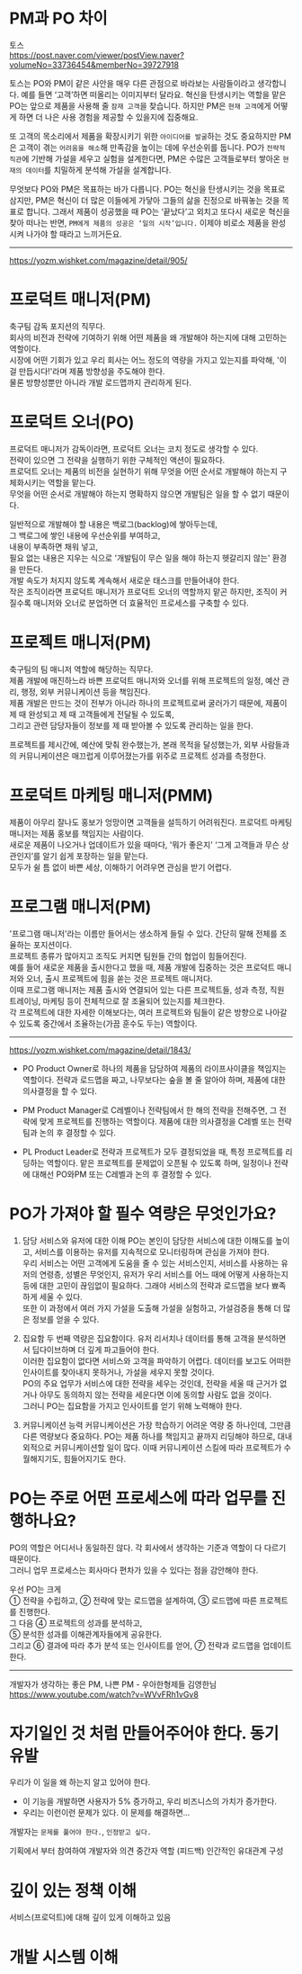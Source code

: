 # PM과 PO 차이

토스  
https://post.naver.com/viewer/postView.naver?volumeNo=33736454&memberNo=39727918

토스는 PO와 PM이 같은 사안을 매우 다른 관점으로 바라보는 사람들이라고 생각합니다. 예를 들면 ‘고객’하면 떠올리는 이미지부터 달라요. 혁신을 탄생시키는 역할을 맡은 PO는 앞으로 제품을 사용해 줄 `잠재 고객`을 찾습니다. 하지만 PM은 `현재 고객`에게 어떻게 하면 더 나은 사용 경험을 제공할 수 있을지에 집중해요.

또 고객의 목소리에서 제품을 확장시키기 위한 `아이디어를 발굴`하는 것도 중요하지만 PM은 고객이 겪는 `어려움을 해소`해 만족감을 높이는 데에 우선순위를 둡니다. PO가 `전략적 직관`에 기반해 가설을 세우고 실험을 설계한다면, PM은 수많은 고객들로부터 쌓아온 `현재의 데이터`를 치밀하게 분석해 가설을 설계합니다.

무엇보다 PO와 PM은 목표하는 바가 다릅니다. PO는 혁신을 탄생시키는 것을 목표로 삼지만, PM은 혁신이 더 많은 이들에게 가닿아 그들의 삶을 진정으로 바꿔놓는 것을 목표로 합니다. 그래서 제품이 성공했을 때 PO는 ‘끝났다’고 외치고 또다시 새로운 혁신을 찾아 떠나는 반면, `PM에게 제품의 성공은 ‘일의 시작’입니다.` 이제야 비로소 제품을 완성시켜 나가야 할 때라고 느끼거든요.

---

https://yozm.wishket.com/magazine/detail/905/

# 프로덕트 매니저(PM)

축구팀 감독 포지션의 직무다.  
회사의 비전과 전략에 기여하기 위해 어떤 제품을 왜 개발해야 하는지에 대해 고민하는 역할이다.  
시장에 어떤 기회가 있고 우리 회사는 어느 정도의 역량을 가지고 있는지를 파악해, '이걸 만듭시다!'라며 제품 방향성을 주도해야 한다.  
물론 방향성뿐만 아니라 개발 로드맵까지 관리하게 된다.

# 프로덕트 오너(PO)

프로덕트 매니저가 감독이라면, 프로덕트 오너는 코치 정도로 생각할 수 있다.  
전략이 있으면 그 전략을 실행하기 위한 구체적인 액션이 필요하다.  
프로덕트 오너는 제품의 비전을 실현하기 위해 무엇을 어떤 순서로 개발해야 하는지 구체화시키는 역할을 맡는다.  
무엇을 어떤 순서로 개발해야 하는지 명확하지 않으면 개발팀은 일을 할 수 없기 때문이다.

일반적으로 개발해야 할 내용은 백로그(backlog)에 쌓아두는데,  
그 백로그에 쌓인 내용에 우선순위를 부여하고,  
내용이 부족하면 채워 넣고,  
필요 없는 내용은 지우는 식으로 '개발팀이 무슨 일을 해야 하는지 헷갈리지 않는' 환경을 만든다.  
개발 속도가 처지지 않도록 계속해서 새로운 태스크를 만들어내야 한다.  
작은 조직이라면 프로덕트 매니저가 프로덕트 오너의 역할까지 맡곤 하지만, 조직이 커질수록 매니저와 오너로 분업하면 더 효율적인 프로세스를 구축할 수 있다.

# 프로젝트 매니저(PM)

축구팀의 팀 매니저 역할에 해당하는 직무다.  
제품 개발에 매진하느라 바쁜 프로덕트 매니저와 오너를 위해 프로젝트의 일정, 예산 관리, 행정, 외부 커뮤니케이션 등을 책임진다.  
제품 개발은 만드는 것이 전부가 아니라 하나의 프로젝트로써 굴러가기 때문에, 제품이 제 때 완성되고 제 때 고객들에게 전달될 수 있도록,  
그리고 관련 담당자들이 정보를 제 때 받아볼 수 있도록 관리하는 일을 한다.

프로젝트를 제시간에, 예산에 맞춰 완수했는가, 본래 목적을 달성했는가, 외부 사람들과의 커뮤니케이션은 매끄럽게 이루어졌는가를 위주로 프로젝트 성과를 측정한다.

# 프로덕트 마케팅 매니저(PMM)

제품이 아무리 잘나도 홍보가 엉망이면 고객들을 설득하기 어려워진다.
프로덕트 마케팅 매니저는 제품 홍보를 책임지는 사람이다.  
새로운 제품이 나오거나 업데이트가 있을 때마다, '뭐가 좋은지' ‘그게 고객들과 무슨 상관인지’를 알기 쉽게 포장하는 일을 맡는다.  
모두가 쉴 틈 없이 바쁜 세상, 이해하기 어려우면 관심을 받기 어렵다.

# 프로그램 매니저(PM)

'프로그램 매니저'라는 이름만 들어서는 생소하게 들릴 수 있다. 간단히 말해 전체를 조율하는 포지션이다.  
프로젝트 종류가 많아지고 조직도 커지면 팀원들 간의 협업이 힘들어진다.  
예를 들어 새로운 제품을 출시한다고 했을 때, 제품 개발에 집중하는 것은 프로덕트 매니저와 오너, 출시 프로젝트에 힘을 쏟는 것은 프로젝트 매니저다.  
이때 프로그램 매니저는 제품 출시와 연결되어 있는 다른 프로젝트들, 성과 측정, 직원 트레이닝, 마케팅 등이 전체적으로 잘 조율되어 있는지를 체크한다.  
각 프로젝트에 대한 자세한 이해보다는, 여러 프로젝트와 팀들이 같은 방향으로 나아갈 수 있도록 중간에서 조율하는(가끔 훈수도 두는) 역할이다.

---

https://yozm.wishket.com/magazine/detail/1843/

- PO
  Product Owner로 하나의 제품을 담당하여 제품의 라이프사이클을 책임지는 역할이다. 전략과 로드맵을 짜고, 나무보다는 숲을 볼 줄 알아야 하며, 제품에 대한 의사결정을 할 수 있다.

- PM
  Product Manager로 C레벨이나 전략팀에서 한 해의 전략을 전해주면, 그 전략에 맞게 프로젝트를 진행하는 역할이다. 제품에 대한 의사결정을 C레벨 또는 전략팀과 논의 후 결정할 수 있다.

- PL
  Product Leader로 전략과 프로젝트가 모두 결정되었을 때, 특정 프로젝트를 리딩하는 역할이다. 맡은 프로젝트를 문제없이 오픈될 수 있도록 하며, 일정이나 전략에 대해선 PO와PM 또는 C레벨과 논의 후 결정할 수 있다.

# PO가 가져야 할 필수 역량은 무엇인가요?

1. 담당 서비스와 유저에 대한 이해
   PO는 본인이 담당한 서비스에 대한 이해도를 높이고, 서비스를 이용하는 유저를 지속적으로 모니터링하며 관심을 가져야 한다.  
   우리 서비스는 어떤 고객에게 도움을 줄 수 있는 서비스인지, 서비스를 사용하는 유저의 연령층, 성별은 무엇인지, 유저가 우리 서비스를 어느 때에 어떻게 사용하는지 등에 대한 고민이 끊임없이 필요하다. 그래야 서비스의 전략과 로드맵을 보다 뾰족하게 세울 수 있다.  
   또한 이 과정에서 여러 가지 가설을 도출해 가설을 실험하고, 가설검증을 통해 더 많은 정보를 얻을 수 있다.

2. 집요함
   두 번째 역량은 집요함이다. 유저 리서치나 데이터를 통해 고객을 분석하면서 딥다이브하며 더 깊게 파고들어야 한다.  
   이러한 집요함이 없다면 서비스와 고객을 파악하기 어렵다. 데이터를 보고도 어떠한 인사이트를 찾아내지 못하거나, 가설을 세우지 못할 것이다.  
   PO의 주요 업무가 서비스에 대한 전략을 세우는 것인데, 전략을 세울 때 근거가 없거나 아무도 동의하지 않는 전략을 세운다면 이에 동의할 사람도 없을 것이다.  
   그러니 PO는 집요함을 가지고 인사이트를 얻기 위해 노력해야 한다.

3. 커뮤니케이션 능력
   커뮤니케이션은 가장 학습하기 어려운 역량 중 하나인데, 그만큼 다른 역량보다 중요하다. PO는 제품 하나를 책임지고 끝까지 리딩해야 하므로, 대내외적으로 커뮤니케이션할 일이 많다. 이때 커뮤니케이션 스킬에 따라 프로젝트가 수월해지기도, 힘들어지기도 한다.

# PO는 주로 어떤 프로세스에 따라 업무를 진행하나요?

PO의 역할은 어디서나 동일하진 않다. 각 회사에서 생각하는 기준과 역할이 다 다르기 때문이다.  
그러니 업무 프로세스는 회사마다 편차가 있을 수 있다는 점을 감안해야 한다.

우선 PO는 크게  
① 전략을 수립하고,
② 전략에 맞는 로드맵을 설계하여,
③ 로드맵에 따른 프로젝트를 진행한다.  
그 다음 ④ 프로젝트의 성과를 분석하고,  
⑤ 분석한 성과를 이해관계자들에게 공유한다.  
그리고 ⑥ 결과에 따라 추가 분석 또는 인사이트를 얻어,
⑦ 전략과 로드맵을 업데이트한다.

---

개발자가 생각하는 좋은 PM, 나쁜 PM - 우아한형제들 김영한님  
https://www.youtube.com/watch?v=WVvFRh1vGv8

# 자기일인 것 처럼 만들어주어야 한다. 동기유발

우리가 이 일을 왜 하는지 알고 있어야 한다.

- 이 기능을 개발하면 사용자가 5% 증가하고, 우리 비즈니스의 가치가 증가한다.
- 우리는 이런이런 문제가 있다. 이 문제를 해결하면...

개발자는 `문제를 풀어야 한다.`, `인정받고 싶다.`

기획에서 부터 참여하여 개발자와 의견 중간자 역할 (피드백)
인간적인 유대관계 구성

# 깊이 있는 정책 이해

서비스(프로덕트)에 대해 깊이 있게 이해하고 있음

# 개발 시스템 이해
